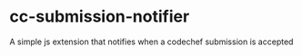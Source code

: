 # cc-submission-notifier
A simple js extension that notifies when a codechef submission is accepted
